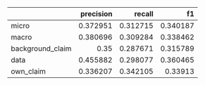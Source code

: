 |                  |   precision |   recall |       f1 |
|:-----------------|------------:|---------:|---------:|
| micro            |    0.372951 | 0.312715 | 0.340187 |
| macro            |    0.380696 | 0.309284 | 0.338462 |
| background_claim |    0.35     | 0.287671 | 0.315789 |
| data             |    0.455882 | 0.298077 | 0.360465 |
| own_claim        |    0.336207 | 0.342105 | 0.33913  |